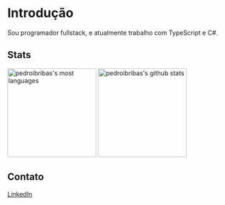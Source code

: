 # Introdução
Sou programador fullstack, e atualmente trabalho com TypeScript e C#.

## Stats
<div>
    <img height="200em" src="https://github-readme-stats.vercel.app/api/top-langs/?username=pedroibribas&theme=radical" alt="pedroibribas's most languages"/>
    <img height="200em" src="https://github-readme-stats.vercel.app/api?username=pedroibribas&show_icons=true&theme=radical" alt="pedroibribas's github stats"/>
</div>

## Contato
[LinkedIn](https://linkedin.com/in/pedroibribas/)
